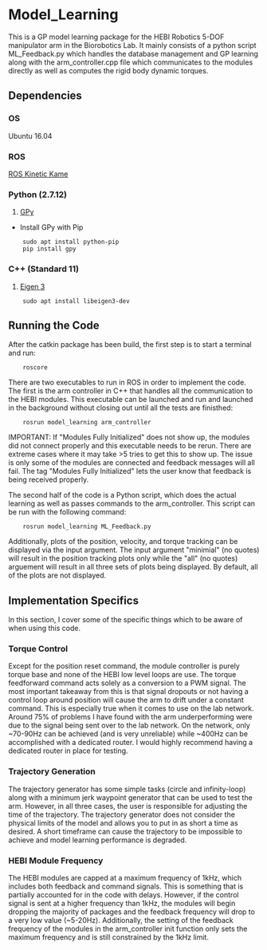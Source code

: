 # Model_Learning
This is a GP model learning package for the HEBI Robotics 5-DOF manipulator arm in the Biorobotics Lab. It mainly consists of a python script ML_Feedback.py which handles the database management and GP learning along with the arm_controller.cpp file which communicates to the modules directly as well as computes the rigid body dynamic torques.
## Dependencies
### OS
Ubuntu 16.04
### ROS
[ROS Kinetic Kame](http://wiki.ros.org/kinetic/Installation/Ubuntu)
### Python (2.7.12)
1. [GPy](https://github.com/SheffieldML/GPy)
- Install GPy with Pip
```
	sudo apt install python-pip
	pip install gpy
```
### C++ (Standard 11)
1. [Eigen 3](http://eigen.tuxfamily.org/index.php?title=Main_Page)
```
	sudo apt install libeigen3-dev
```

## Running the Code
After the catkin package has been build, the first step is to start a terminal and run:
```
	roscore
```

There are two executables to run in ROS in order to implement the code. The first is the arm controller in C++ that handles all the communication to the HEBI modules. This executable can be launched and run and launched in the background without closing out until all the tests are finisthed:
```
	rosrun model_learning arm_controller
```
IMPORTANT: If "Modules Fully Initialized" does not show up, the modules did not connect properly and this executable needs to be rerun. There are extreme cases where it may take >5 tries to get this to show up. The issue is only some of the modules are connected and feedback messages will all fail. The tag "Modules Fully Initialized" lets the user know that feedback is being received properly.

The second half of the code is a Python script, which does the actual learning as well as passes commands to the arm_controller. This script can be run with the following command:
```
	rosrun model_learning ML_Feedback.py
```
Additionally, plots of the position, velocity, and torque tracking can be displayed via the input argument. The input argument "minimial" (no quotes) will result in the position tracking plots only while the "all" (no quotes) arguement will result in all three sets of plots being displayed. By default, all of the plots are not displayed. 

## Implementation Specifics
In this section, I cover some of the specific things which to be aware of when using this code.
### Torque Control
Except for the position reset command, the module controller is purely torque base and none of the HEBI low level loops are use. The torque feedforward command acts solely as a conversion to a PWM signal. The most important takeaway from this is that signal dropouts or not having a control loop around position will cause the arm to drift under a constant command. This is especially true when it comes to use on the lab network. Around 75% of problems I have found with the arm underperforming were due to the signal being sent over to the lab network. On the network, only ~70-90Hz can be achieved (and is very unreliable) while ~400Hz can be accomplished with a dedicated router. I would highly recommend having a dedicated router in place for testing.
### Trajectory Generation
The trajectory generator has some simple tasks (circle and infinity-loop) along with a minimum jerk waypoint generator that can be used to test the arm. However, in all three cases, the user is responsible for adjusting the time of the trajectory. The trajectory generator does not consider the physical limits of the model and allows you to put in as short a time as desired. A short timeframe can cause the trajectory to be impossible to achieve and model learning performance is degraded.
### HEBI Module Frequency
The HEBI modules are capped at a maximum frequency of 1kHz, which includes both feedback and command signals. This is something that is partially accounted for in the code with delays. However, if the control signal is sent at a higher frequency than 1kHz, the modules will begin dropping the majority of packages and the feedback frequency will drop to a very low value (~5-20Hz). Additionally, the setting of the feedback frequency of the modules in the arm_controller init function only sets the maximum frequency and is still constrained by the 1kHz limit.

